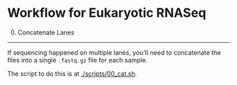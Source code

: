 Workflow for Eukaryotic RNASeq
==============================

0. Concatenate Lanes
--------------------

If sequencing happened on multiple lanes, you'll need to concatenate the files
into a single `.fastq.gz` file for each sample.

The script to do this is at [./scripts/00_cat.sh](./scripts/00_cat.sh).
